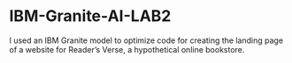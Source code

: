 # IBM-Granite-AI-LAB2
I used an IBM Granite model to optimize code for creating the landing page of a website for
Reader’s Verse, a hypothetical online bookstore.
